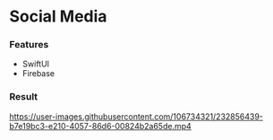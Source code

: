 # Social Media

### Features 
- SwiftUI
- Firebase

### Result

https://user-images.githubusercontent.com/106734321/232856439-b7e19bc3-e210-4057-86d6-00824b2a65de.mp4


